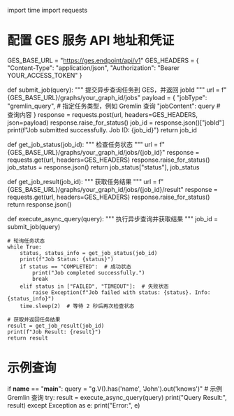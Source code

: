 import time
import requests

# 配置 GES 服务 API 地址和凭证
GES_BASE_URL = "https://ges.endpoint/api/v1"
GES_HEADERS = {
    "Content-Type": "application/json",
    "Authorization": "Bearer YOUR_ACCESS_TOKEN"
}

def submit_job(query):
    """
    提交异步查询任务到 GES，并返回 jobId
    """
    url = f"{GES_BASE_URL}/graphs/your_graph_id/jobs"
    payload = {
        "jobType": "gremlin_query",  # 指定任务类型，例如 Gremlin 查询
        "jobContent": query          # 查询内容
    }
    response = requests.post(url, headers=GES_HEADERS, json=payload)
    response.raise_for_status()
    job_id = response.json()["jobId"]
    print(f"Job submitted successfully. Job ID: {job_id}")
    return job_id

def get_job_status(job_id):
    """
    检查任务状态
    """
    url = f"{GES_BASE_URL}/graphs/your_graph_id/jobs/{job_id}"
    response = requests.get(url, headers=GES_HEADERS)
    response.raise_for_status()
    job_status = response.json()
    return job_status["status"], job_status

def get_job_result(job_id):
    """
    获取任务结果
    """
    url = f"{GES_BASE_URL}/graphs/your_graph_id/jobs/{job_id}/result"
    response = requests.get(url, headers=GES_HEADERS)
    response.raise_for_status()
    return response.json()

def execute_async_query(query):
    """
    执行异步查询并获取结果
    """
    job_id = submit_job(query)
    
    # 轮询任务状态
    while True:
        status, status_info = get_job_status(job_id)
        print(f"Job Status: {status}")
        if status == "COMPLETED":  # 成功状态
            print("Job completed successfully.")
            break
        elif status in ["FAILED", "TIMEOUT"]:  # 失败状态
            raise Exception(f"Job failed with status: {status}. Info: {status_info}")
        time.sleep(2)  # 等待 2 秒后再次检查状态

    # 获取并返回任务结果
    result = get_job_result(job_id)
    print(f"Job Result: {result}")
    return result

# 示例查询
if __name__ == "__main__":
    query = "g.V().has('name', 'John').out('knows')"  # 示例 Gremlin 查询
    try:
        result = execute_async_query(query)
        print("Query Result:", result)
    except Exception as e:
        print("Error:", e)
